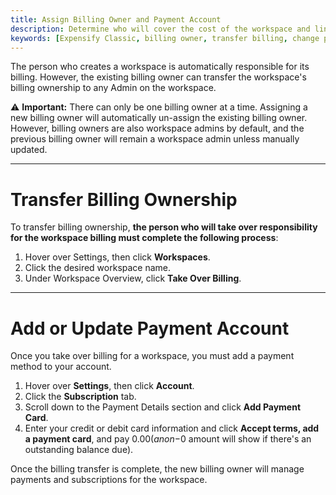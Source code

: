 ```yaml
---
title: Assign Billing Owner and Payment Account
description: Determine who will cover the cost of the workspace and link a payment method
keywords: [Expensify Classic, billing owner, transfer billing, change payment account]
---
```

<div id="expensify-classic" markdown="1">

The person who creates a workspace is automatically responsible for its billing. However, the existing billing owner can transfer the workspace's billing ownership to any Admin on the workspace.

⚠️ **Important:** There can only be one billing owner at a time. Assigning a new billing owner will automatically un-assign the existing billing owner. However, billing owners are also workspace admins by default, and the previous billing owner will remain a workspace admin unless manually updated.

---

# Transfer Billing Ownership

To transfer billing ownership, **the person who will take over responsibility for the workspace billing must complete the following process**:

1. Hover over Settings, then click **Workspaces**.
2. Click the desired workspace name.
3. Under Workspace Overview, click **Take Over Billing**.

---

# Add or Update Payment Account

Once you take over billing for a workspace, you must add a payment method to your account.

1. Hover over **Settings**, then click **Account**.
2. Click the **Subscription** tab.
3. Scroll down to the Payment Details section and click **Add Payment Card**.
4. Enter your credit or debit card information and click **Accept terms, add a payment card**, and pay $0.00 (a non-$0 amount will show if there's an outstanding balance due).

Once the billing transfer is complete, the new billing owner will manage payments and subscriptions for the workspace.

</div>

